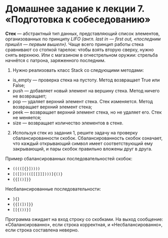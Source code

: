 # Домашнее задание к лекции 7. «Подготовка к собеседованию»

**Стек** — абстрактный тип данных, представляющий список элементов, организованных по принципу *LIFO (англ. last in — first out, «последним пришёл — первым вышел»)*. Чаще всего принцип работы стека сравнивают со стопкой тарелок: чтобы взять вторую сверху, нужно снять верхнюю. Или с магазином в огнестрельном оружии: стрельба начнётся с патрона, заряженного последним.

1. Нужно реализовать класс Stack со следующими методами:

- is_empty — проверка стека на пустоту. Метод возвращает True или False;
- push — добавляет новый элемент на вершину стека. Метод ничего не возвращает;
- pop — удаляет верхний элемент стека. Стек изменяется. Метод возвращает верхний элемент стека;
- peek — возвращает верхний элемент стека, но не удаляет его. Стек не меняется;
- size — возвращает количество элементов в стеке.

2. Используя стек из задания 1, решите задачу на проверку сбалансированности скобок. Сбалансированность скобок означает, что каждый открывающий символ имеет соответствующий ему закрывающий, и пары скобок правильно вложены друг в друга.

Пример сбалансированных последовательностей скобок:

- ```(((([{}]))))```
- ```[([])((([[[]]])))]{()}```
- ```{{[()]}}```

Несбалансированные последовательности:

- ```}{}```
- ```{{[(])]}}```
- ```[[{())}]```

Программа ожидает на вход строку со скобками. На выход сообщение: «Сбалансированно», если строка корректная, и «Несбалансированно», если строка составлена неверно.
